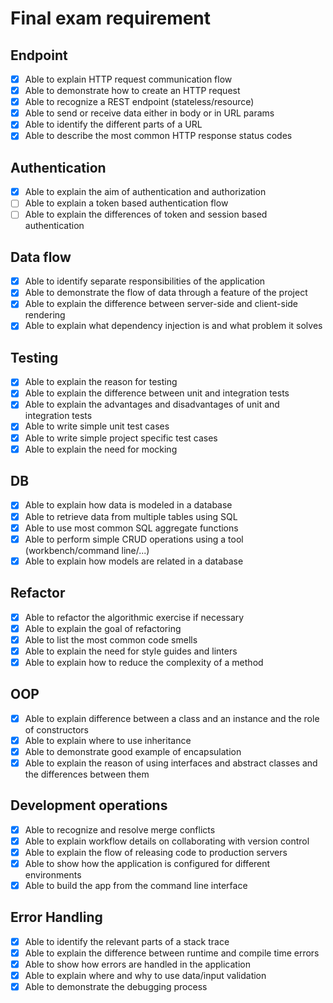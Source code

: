 # Final exam requirement

## Endpoint

- [x] Able to explain HTTP request communication flow
- [x] Able to demonstrate how to create an HTTP request
- [x] Able to recognize a REST endpoint (stateless/resource)
- [x] Able to send or receive data either in body or in URL params
- [x] Able to identify the different parts of a URL
- [x] Able to describe the most common HTTP response status codes

## Authentication

- [x] Able to explain the aim of authentication and authorization
- [ ] Able to explain a token based authentication flow
- [ ] Able to explain the differences of token and session based authentication

## Data flow

- [x] Able to identify separate responsibilities of the application
- [x] Able to demonstrate the flow of data through a feature of the project
- [x] Able to explain the difference between server-side and client-side rendering
- [x] Able to explain what dependency injection is and what problem it solves

## Testing

- [x] Able to explain the reason for testing
- [x] Able to explain the difference between unit and integration tests
- [x] Able to explain the advantages and disadvantages of unit and integration tests
- [x] Able to write simple unit test cases
- [x] Able to write simple project specific test cases
- [x] Able to explain the need for mocking

## DB

- [x] Able to explain how data is modeled in a database
- [x] Able to retrieve data from multiple tables using SQL
- [x] Able to use most common SQL aggregate functions
- [x] Able to perform simple CRUD operations using a tool (workbench/command line/...)
- [x] Able to explain how models are related in a database

## Refactor

- [x] Able to refactor the algorithmic exercise if necessary
- [x] Able to explain the goal of refactoring
- [x] Able to list the most common code smells
- [x] Able to explain the need for style guides and linters
- [x] Able to explain how to reduce the complexity of a method

## OOP

- [x] Able to explain difference between a class and an instance and the role of constructors
- [x] Able to explain where to use inheritance
- [x] Able to demonstrate good example of encapsulation
- [x] Able to explain the reason of using interfaces and abstract classes and the
  differences between them

## Development operations

- [x] Able to recognize and resolve merge conflicts
- [x] Able to explain workflow details on collaborating with version control
- [x] Able to explain the flow of releasing code to production servers
- [x] Able to show how the application is configured for different environments
- [x] Able to build the app from the command line interface

## Error Handling

- [x] Able to identify the relevant parts of a stack trace
- [x] Able to explain the difference between runtime and compile time errors
- [x] Able to show how errors are handled in the application
- [x] Able to explain where and why to use data/input validation
- [x] Able to demonstrate the debugging process
